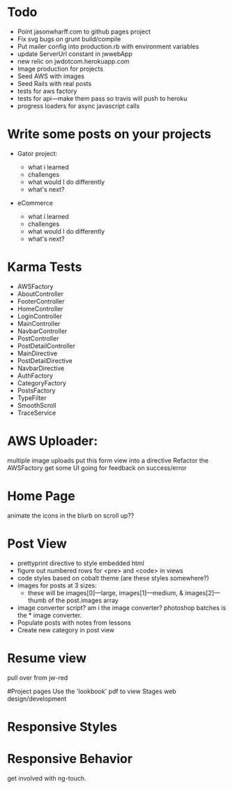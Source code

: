 # Todo
* Point jasonwharff.com to github pages project
* Fix svg bugs on grunt build/compile
* Put mailer config into production.rb with environment variables
* update ServerUrl constant in jwwebApp
* new relic on jwdotcom.herokuapp.com
* Image production for projects
* Seed AWS with images
* Seed Rails with real posts
* tests for aws factory
* tests for api—make them pass so travis will push to heroku
* progress loaders for async javascript calls 



# Write some posts on your projects
* Gator project:
  * what i learned
  * challenges
  * what would I do differently
  * what's next?

* eCommerce
  * what i learned
  * challenges
  * what would I do differently
  * what's next?



# Karma Tests

* AWSFactory
* AboutController
* FooterController
* HomeController
* LoginController
* MainController
* NavbarController
* PostController
* PostDetailController
* MainDirective 
* PostDetailDirective
* NavbarDirective
* AuthFactory
* CategoryFactory
* PostsFactory
* TypeFilter
* SmoothScroll
* TraceService

# AWS Uploader:
multiple image uploads
put this form view into a directive
Refactor the AWSFactory
get some UI going for feedback on success/error

# Home Page

animate the icons in the blurb on scroll up??

# Post View

* prettyprint directive to style embedded html
* figure out numbered rows for &lt;pre&gt; and &lt;code&gt; in views
* code styles based on cobalt theme (are these styles somewhere?)
* images for posts at 3 sizes:
  * these will be images[0]—large, images[1]—medium, & images[2]—thumb of the post.images array
* image converter script? am i the image converter? photoshop batches is the * image converter.
* Populate posts with notes from lessons
* Create new category in post view

# Resume view
pull over from jw-red

#Project pages
Use the 'lookbook' pdf to view
  Stages web design/development

# Responsive Styles


# Responsive Behavior
get involved with ng-touch.














